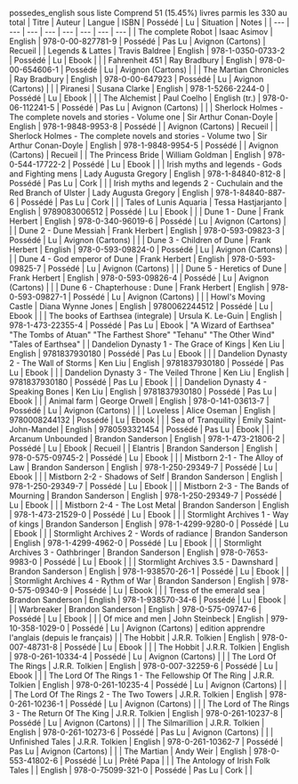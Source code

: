 possedes_english sous liste
Comprend 51 (15.45%) livres parmis les 330 au total
| Titre | Auteur | Langue | ISBN | Possédé | Lu | Situation | Notes |
| --- | --- | --- | --- | --- | --- | --- | --- |
| The complete Robot | Isaac Asimov | English | 978-0-00-827781-9 | Possédé | Pas Lu | Avignon (Cartons) | Recueil |
| Legends & Lattes | Travis Baldree | English | 978-1-0350-0733-2 | Possédé | Lu | Ebook | |
| Fahrenheit 451 | Ray Bradbury | English | 978-0-00-654606-1 | Possédé | Lu | Avignon (Cartons) | |
| The Martian Chronicles | Ray Bradbury | English | 978-0-00-647923 | Possédé | Lu | Avignon (Cartons) | |
| Piranesi | Susana Clarke | English | 978-1-5266-2244-0 | Possédé | Lu | Ebook | |
| The Alchemist | Paul Coelho | English (tr.) | 978-0-06-112241-5 | Possédé | Pas Lu | Avignon (Cartons) | |
| Sherlock Holmes - The complete novels and stories - Volume one | Sir Arthur Conan-Doyle | English | 978-1-9848-9953-8 | Possédé | | Avignon (Cartons) | Recueil |
| Sherlock Holmes - The complete novels and stories - Volume two | Sir Arthur Conan-Doyle | English | 978-1-9848-9954-5 | Possédé | | Avignon (Cartons) | Recueil |
| The Princess Bride | William Goldman | English | 978-0-544-17722-2 | Possédé | Lu | Ebook | |
| Irish myths and legends - Gods and Fighting mens | Lady Augusta Gregory | English | 978-1-84840-812-8 | Possédé | Pas Lu | Cork | |
| Irish myths and legends 2 - Cuchulain and the Red Branch of Ulster | Lady Augusta Gregory | English | 978-1-84840-887-6 | Possédé | Pas Lu | Cork | |
| Tales of Lunis Aquaria | Tessa Hastjarjanto | English | 9789083006512 | Possédé | Lu | Ebook | |
| Dune 1 - Dune | Frank Herbert | English | 978-0-340-96019-6 | Possédé | Lu | Avignon (Cartons) | |
| Dune 2 - Dune Messiah | Frank Herbert | English | 978-0-593-09823-3 | Possédé | Lu | Avignon (Cartons) | |
| Dune 3 - Children of Dune | Frank Herbert | English | 978-0-593-09824-0 | Possédé | Lu | Avignon (Cartons) | |
| Dune 4 - God emperor of Dune | Frank Herbert | English | 978-0-593-09825-7 | Possédé | Lu | Avignon (Cartons) | |
| Dune 5 - Heretics of Dune | Frank Herbert | English | 978-0-593-09826-4 | Possédé | Lu | Avignon (Cartons) | |
| Dune 6 - Chapterhouse : Dune | Frank Herbert | English | 978-0-593-09827-1 | Possédé | Lu | Avignon (Cartons) | |
| Howl's Moving Castle | Diana Wynne Jones | English | 9780062244512 | Possédé | Lu | Ebook | |
| The books of Earthsea (integrale) | Ursula K. Le-Guin | English | 978-1-473-22355-4 | Possédé | Pas Lu | Ebook | "A Wizard of Earthsea" "The Tombs of Atuan" "The Farthest Shore" "Tehanu" "The Other Wind" "Tales of Earthsea" |
| Dandelion Dynasty 1 - The Grace of Kings | Ken Liu | English | 9781837930180 | Possédé | Pas Lu | Ebook | |
| Dandelion Dynasty 2 - The Wall of Storms | Ken Liu | English | 9781837930180 | Possédé | Pas Lu | Ebook | |
| Dandelion Dynasty 3 - The Veiled Throne | Ken Liu | English | 9781837930180 | Possédé | Pas Lu | Ebook | |
| Dandelion Dynasty 4 - Speaking Bones | Ken Liu | English | 9781837930180 | Possédé | Pas Lu | Ebook | |
| Animal farm | George Orwell | English | 978-0-141-03613-7 | Possédé | Lu | Avignon (Cartons) | |
| Loveless | Alice Oseman | English | 9780008244132 | Possédé | Lu | Ebook | |
| Sea of Tranquility | Emily Saint-John-Mandel | English | 9780593321454 | Possédé | Pas Lu | Ebook | |
| Arcanum Unbounded | Brandon Sanderson | English | 978-1-473-21806-2 | Possédé | Lu | Ebook | Recueil |
| Elantris | Brandon Sanderson | English | 978-0-575-09745-2 | Possédé | Lu | Ebook | |
| Mistborn 2-1 - The Alloy of Law | Brandon Sanderson | English | 978-1-250-29349-7 | Possédé | Lu | Ebook | |
| Mistborn 2-2 - Shadows of Self | Brandon Sanderson | English | 978-1-250-29349-7 | Possédé | Lu | Ebook | |
| Mistborn 2-3 - The Bands of Mourning | Brandon Sanderson | English | 978-1-250-29349-7 | Possédé | Lu | Ebook | |
| Mistborn 2-4 - The Lost Metal | Brandon Sanderson | English | 978-1-473-21529-0 | Possédé | Lu | Ebook | |
| Stormlight Archives 1 - Way of kings | Brandon Sanderson | English | 978-1-4299-9280-0 | Possédé | Lu | Ebook | |
| Stormlight Archives 2 - Words of radiance | Brandon Sanderson | English | 978-1-4299-4962-0 | Possédé | Lu | Ebook | |
| Stormlight Archives 3 - Oathbringer | Brandon Sanderson | English | 978-0-7653-9983-0 | Possédé | Lu | Ebook | |
| Stormlight Archives 3.5 - Dawnshard | Brandon Sanderson | English | 978-1-938570-26-1 | Possédé | Lu | Ebook | |
| Stormlight Archives 4 - Rythm of War | Brandon Sanderson | English | 978-0-575-09340-9 | Possédé | Lu | Ebook | |
| Tress of the emerald sea | Brandon Sanderson | English | 978-1-938570-34-6 | Possédé | Lu | Ebook | |
| Warbreaker | Brandon Sanderson | English | 978-0-575-09747-6 | Possédé | Lu | Ebook | |
| Of mice and men | John Steinbeck | English | 979-10-358-1029-0 | Possédé | Lu | Avignon (Cartons) | edition apprendre l'anglais (depuis le français) |
| The Hobbit | J.R.R. Tolkien | English | 978-0-007-48731-8 | Possédé | Lu | Ebook | |
| The Hobbit | J.R.R. Tolkien | English | 978-0-261-10334-4 | Possédé | Lu | Avignon (Cartons) | |
| The Lord Of The Rings | J.R.R. Tolkien | English | 978-0-007-32259-6 | Possédé | Lu | Ebook | |
| The Lord Of The Rings 1 - The Fellowship Of The Ring | J.R.R. Tolkien | English | 978-0-261-10235-4 | Possédé | Lu | Avignon (Cartons) | |
| The Lord Of The Rings 2 - The Two Towers | J.R.R. Tolkien | English | 978-0-261-10236-1 | Possédé | Lu | Avignon (Cartons) | |
| The Lord of The Rings 3 - The Return Of The King | J.R.R. Tolkien | English | 978-0-261-10237-8 | Possédé | Lu | Avignon (Cartons) | |
| The Silmarillion | J.R.R. Tolkien | English | 978-0-261-10273-6 | Possédé | Pas Lu | Avignon (Cartons) | |
| Unfinished Tales | J.R.R. Tolkien | English | 978-0-261-10362-7 | Possédé | Pas Lu | Avignon (Cartons) | |
| The Martian | Andy Weir | English | 978-0-553-41802-6 | Possédé | Lu | Prêté Papa | |
| The Antology of Irish Folk Tales | | English | 978-0-75099-321-0 | Possédé | Pas Lu | Cork | |

